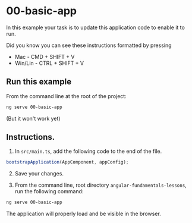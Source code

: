 # 00-basic-app

In this example your task is to update this application code to enable it to run.

Did you know you can see these instructions formatted by pressing

- Mac - CMD + SHIFT + V
- Win/Lin - CTRL + SHIFT + V

## Run this example

From the command line at the root of the project:

```bash
ng serve 00-basic-app
```

(But it won't work yet)

## Instructions.

1. In `src/main.ts`, add the following code to the end of the file.

```ts
bootstrapApplication(AppComponent, appConfig);
```

2. Save your changes.

3. From the command line, root directory `angular-fundamentals-lessons`, run the following command:

```bash
ng serve 00-basic-app
```

The application will properly load and be visible in the browser.

